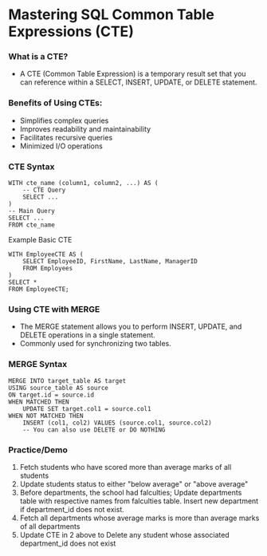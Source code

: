 # Mastering SQL Common Table Expressions (CTE)
### What is a CTE?
- A CTE (Common Table Expression) is a temporary result set that you can reference within a SELECT, INSERT, UPDATE, or DELETE statement.
### Benefits of Using CTEs:
- Simplifies complex queries
- Improves readability and maintainability
- Facilitates recursive queries
- Minimized I/O operations
### CTE Syntax
```
WITH cte_name (column1, column2, ...) AS (
    -- CTE Query
    SELECT ...
)
-- Main Query
SELECT ...
FROM cte_name
```
Example Basic CTE
```
WITH EmployeeCTE AS (
    SELECT EmployeeID, FirstName, LastName, ManagerID
    FROM Employees
)
SELECT *
FROM EmployeeCTE;
```
### Using CTE with MERGE 
- The MERGE statement allows you to perform INSERT, UPDATE, and DELETE operations in a single statement.
- Commonly used for synchronizing two tables.
### MERGE Syntax 
```
MERGE INTO target_table AS target
USING source_table AS source
ON target.id = source.id
WHEN MATCHED THEN
    UPDATE SET target.col1 = source.col1
WHEN NOT MATCHED THEN
    INSERT (col1, col2) VALUES (source.col1, source.col2)
    -- You can also use DELETE or DO NOTHING
```

### Practice/Demo
1. Fetch students who have scored more than average marks of all students
2. Update students status to either "below average" or "above average"
3. Before departments, the school had falculties; Update departments table with respective names from falculties table. Insert new department if department_id does not exist.
4. Fetch all departments whose average marks is more than average marks of all departments
5. Update CTE in 2 above to Delete any student whose associated department_id does not exist
